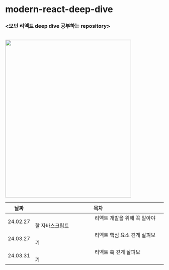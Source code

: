 # modern-react-deep-dive

### <모던 리액트 deep dive 공부하는 repository>

<br />

<img src="https://github.com/yookeunbyul/modern-react-deep-dive/assets/91243651/38d272e9-6a8e-41eb-9314-cb6090ab0814" width="400" height="500"/>

<br />

| 날짜     | 목차                                                                                                                                                                                                                                                                                                                                                                                                                                                                                                                                                                                         |
| -------- | -------------------------------------------------------------------------------------------------------------------------------------------------------------------------------------------------------------------------------------------------------------------------------------------------------------------------------------------------------------------------------------------------------------------------------------------------------------------------------------------------------------------------------------------------------------------------------------------- |
| 24.02.27 | &nbsp;&nbsp;&nbsp;&nbsp;&nbsp;&nbsp;&nbsp;&nbsp;&nbsp;&nbsp;&nbsp;&nbsp;&nbsp;&nbsp;&nbsp;&nbsp;&nbsp;&nbsp;&nbsp;&nbsp;&nbsp;&nbsp;&nbsp;&nbsp;&nbsp;&nbsp;&nbsp;&nbsp;&nbsp;&nbsp;&nbsp;&nbsp;&nbsp;&nbsp;&nbsp;&nbsp;&nbsp;&nbsp;&nbsp;&nbsp;&nbsp;&nbsp;&nbsp;&nbsp;리액트 개발을 위해 꼭 알아야 할 자바스크립트&nbsp;&nbsp;&nbsp;&nbsp;&nbsp;&nbsp;&nbsp;&nbsp;&nbsp;&nbsp;&nbsp;&nbsp;&nbsp;&nbsp;&nbsp;&nbsp;&nbsp;&nbsp;&nbsp;&nbsp;&nbsp;&nbsp;&nbsp;&nbsp;&nbsp;&nbsp;&nbsp;&nbsp;&nbsp;&nbsp;&nbsp;&nbsp;&nbsp;&nbsp;&nbsp;&nbsp;&nbsp;&nbsp;&nbsp;&nbsp;&nbsp;&nbsp;&nbsp;&nbsp; |
| 24.03.27 | &nbsp;&nbsp;&nbsp;&nbsp;&nbsp;&nbsp;&nbsp;&nbsp;&nbsp;&nbsp;&nbsp;&nbsp;&nbsp;&nbsp;&nbsp;&nbsp;&nbsp;&nbsp;&nbsp;&nbsp;&nbsp;&nbsp;&nbsp;&nbsp;&nbsp;&nbsp;&nbsp;&nbsp;&nbsp;&nbsp;&nbsp;&nbsp;&nbsp;&nbsp;&nbsp;&nbsp;&nbsp;&nbsp;&nbsp;&nbsp;&nbsp;&nbsp;&nbsp;&nbsp;리액트 핵심 요소 깊게 살펴보기&nbsp;&nbsp;&nbsp;&nbsp;&nbsp;&nbsp;&nbsp;&nbsp;&nbsp;&nbsp;&nbsp;&nbsp;&nbsp;&nbsp;&nbsp;&nbsp;&nbsp;&nbsp;&nbsp;&nbsp;&nbsp;&nbsp;&nbsp;&nbsp;&nbsp;&nbsp;&nbsp;&nbsp;&nbsp;&nbsp;&nbsp;&nbsp;&nbsp;&nbsp;&nbsp;&nbsp;&nbsp;&nbsp;&nbsp;&nbsp;&nbsp;&nbsp;&nbsp;&nbsp;               |
| 24.03.31 | &nbsp;&nbsp;&nbsp;&nbsp;&nbsp;&nbsp;&nbsp;&nbsp;&nbsp;&nbsp;&nbsp;&nbsp;&nbsp;&nbsp;&nbsp;&nbsp;&nbsp;&nbsp;&nbsp;&nbsp;&nbsp;&nbsp;&nbsp;&nbsp;&nbsp;&nbsp;&nbsp;&nbsp;&nbsp;&nbsp;&nbsp;&nbsp;&nbsp;&nbsp;&nbsp;&nbsp;&nbsp;&nbsp;&nbsp;&nbsp;&nbsp;&nbsp;&nbsp;&nbsp;리액트 훅 깊게 살펴보기&nbsp;&nbsp;&nbsp;&nbsp;&nbsp;&nbsp;&nbsp;&nbsp;&nbsp;&nbsp;&nbsp;&nbsp;&nbsp;&nbsp;&nbsp;&nbsp;&nbsp;&nbsp;&nbsp;&nbsp;&nbsp;&nbsp;&nbsp;&nbsp;&nbsp;&nbsp;&nbsp;&nbsp;&nbsp;&nbsp;&nbsp;&nbsp;&nbsp;&nbsp;&nbsp;&nbsp;&nbsp;&nbsp;&nbsp;&nbsp;&nbsp;&nbsp;&nbsp;&nbsp;                      |
